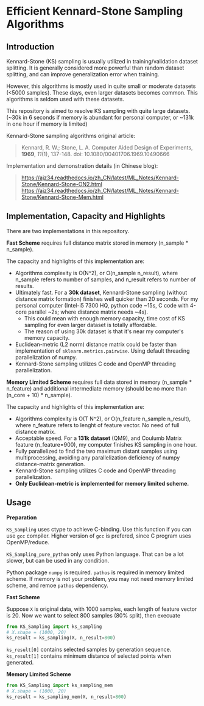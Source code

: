 # Efficient Kennard-Stone Sampling Algorithms

## Introduction

Kennard-Stone (KS) sampling is usually utilized in training/validation dataset splitting.
It is generally considered more powerful than random dataset splitting, and can improve
generalization error when training.

However, this algorithms is mostly used in quite small or moderate datasets (<5000 samples).
These days, even larger datasets becomes common. This algorithms is seldom used with these
datasets.

This repository is aimed to resolve KS sampling with quite large datasets.
(~30k in 6 seconds if memory is abundant for personal computer, or ~131k in one hour if memory is limited)

Kennard-Stone sampling algorithms original article:
> Kennard, R. W.; Stone, L. A. Computer Aided Design of Experiments, **1969**, *11*(1), 137-148. doi: 10.1080/00401706.1969.10490666

Implementation and demonstration details (in Chinese blog):
> https://ajz34.readthedocs.io/zh_CN/latest/ML_Notes/Kennard-Stone/Kennard-Stone-ON2.html
> https://ajz34.readthedocs.io/zh_CN/latest/ML_Notes/Kennard-Stone/Kennard-Stone-Mem.html


## Implementation, Capacity and Highlights

There are two implementations in this repository.

**Fast Scheme** requires full distance matrix stored in memory (n_sample * n_sample).

The capacity and highlights of this implementation are:

- Algorithms complexity is O(N^2), or O(n_sample n_result), where n_sample refers to number
  of samples, and n_result refers to number of results.
- Ultimately fast. For a **30k dataset**, Kennard-Stone sampling (without distance matrix
  formation) finishes well quicker than 20 seconds. For my personal computer (Intel-i5
  7300 HQ, python code ~15s, C code with 4-core parallel ~2s; where distance matrix needs ~4s). 
  - This could mean with enough memory capacity, time cost of KS sampling for even larger
    dataset is totally affordable.
  - The reason of using 30k dataset is that it's near my computer's memory capacity.
- Euclidean-metric (L2 norm) distance matrix could be faster than implementation of
  `sklearn.metrics.pairwise`. Using default threading parallelization of numpy.
- Kennard-Stone sampling utilizes C code and OpenMP threading parallelization.

**Memory Limited Scheme** requires full data stored in memory (n_sample * n_feature)
and additional intermediate memory (should be no more than (n_core + 10) * n_sample).

The capacity and highlights of this implementation are:

- Algorithms complexity is O(T N^2), or O(n_feature n_sample n_result), where n_feature refers
  to lenght of feature vector. No need of full distance matrix.
- Acceptable speed. For a **131k dataset** (QM9), and Coulumb Matrix feature (n_feature=900),
  my computer finishes KS sampling in one hour.
- Fully parallelized to find the two maximum distant samples using multiprocessing, avoiding
  any parallelization deficiency of numpy distance-matrix generation.
- Kennard-Stone sampling utilizes C code and OpenMP threading parallelization.
- **Only Euclidean-metric is implemented for memory limited scheme.**


## Usage

**Preparation**

`KS_Sampling` uses ctype to achieve C-binding. Use this function if you can use `gcc` compiler.
Higher version of `gcc` is prefered, since C program uses OpenMP/reduce.

`KS_Sampling_pure_python` only uses Python language. That can be a lot slower, but can be used
in any condition.

Python package `numpy` is required. `pathos` is required in memory limited scheme.
If memory is not your problem, you may not need memory limited scheme, and remoe `pathos` dependency.

**Fast Scheme**

Suppose `X` is original data, with 1000 samples, each length of feature vector is 20.
Now we want to select 800 samples (80% split), then execuate

```python
from KS_Sampling import ks_sampling
# X.shape = (1000, 20)
ks_result = ks_sampling(X, n_result=800)
```

`ks_result[0]` contains selected samples by generation sequence.
`ks_result[1]` contains minimum distance of selected points when generated.

**Memory Limited Scheme**

```python
from KS_Sampling import ks_sampling_mem
# X.shape = (1000, 20)
ks_result = ks_sampling_mem(X, n_result=800)
```
